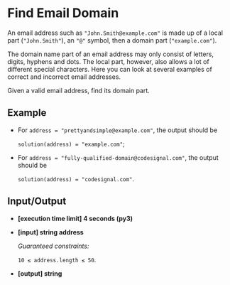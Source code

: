 # Find Email Domain

An email address such as `"John.Smith@example.com"` is made up of a local part (`"John.Smith"`), an `"@"` symbol, then a domain part (`"example.com"`).

The domain name part of an email address may only consist of letters, digits, hyphens and dots. The local part, however, also allows a lot of different special characters. Here you can look at several examples of correct and incorrect email addresses.

Given a valid email address, find its domain part.

## Example

- For `address = "prettyandsimple@example.com"`, the output should be

    `solution(address) = "example.com"`;

- For `address = "fully-qualified-domain@codesignal.com"`, the output should be

    `solution(address) = "codesignal.com"`.

## Input/Output

- **[execution time limit] 4 seconds (py3)**

- **[input] string address**

	*Guaranteed constraints:*

	`10 ≤ address.length ≤ 50`.

- **[output] string**

